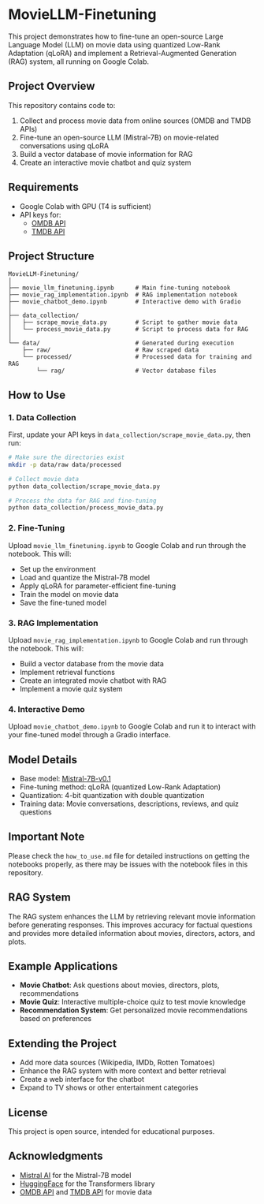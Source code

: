 # MovieLLM-Finetuning

This project demonstrates how to fine-tune an open-source Large Language Model (LLM) on movie data using quantized Low-Rank Adaptation (qLoRA) and implement a Retrieval-Augmented Generation (RAG) system, all running on Google Colab.

## Project Overview

This repository contains code to:

1. Collect and process movie data from online sources (OMDB and TMDB APIs)
2. Fine-tune an open-source LLM (Mistral-7B) on movie-related conversations using qLoRA
3. Build a vector database of movie information for RAG
4. Create an interactive movie chatbot and quiz system

## Requirements

- Google Colab with GPU (T4 is sufficient)
- API keys for:
  - [OMDB API](http://www.omdbapi.com/)
  - [TMDB API](https://www.themoviedb.org/documentation/api)

## Project Structure

```
MovieLLM-Finetuning/
│
├── movie_llm_finetuning.ipynb      # Main fine-tuning notebook
├── movie_rag_implementation.ipynb  # RAG implementation notebook
├── movie_chatbot_demo.ipynb        # Interactive demo with Gradio
│
├── data_collection/
│   ├── scrape_movie_data.py        # Script to gather movie data
│   └── process_movie_data.py       # Script to process data for RAG
│
└── data/                           # Generated during execution
    ├── raw/                        # Raw scraped data
    └── processed/                  # Processed data for training and RAG
        └── rag/                    # Vector database files
```

## How to Use

### 1. Data Collection

First, update your API keys in `data_collection/scrape_movie_data.py`, then run:

```bash
# Make sure the directories exist
mkdir -p data/raw data/processed

# Collect movie data
python data_collection/scrape_movie_data.py

# Process the data for RAG and fine-tuning
python data_collection/process_movie_data.py
```

### 2. Fine-Tuning

Upload `movie_llm_finetuning.ipynb` to Google Colab and run through the notebook. This will:

- Set up the environment
- Load and quantize the Mistral-7B model
- Apply qLoRA for parameter-efficient fine-tuning
- Train the model on movie data
- Save the fine-tuned model

### 3. RAG Implementation

Upload `movie_rag_implementation.ipynb` to Google Colab and run through the notebook. This will:

- Build a vector database from the movie data
- Implement retrieval functions
- Create an integrated movie chatbot with RAG
- Implement a movie quiz system

### 4. Interactive Demo

Upload `movie_chatbot_demo.ipynb` to Google Colab and run it to interact with your fine-tuned model through a Gradio interface.

## Model Details

- Base model: [Mistral-7B-v0.1](https://huggingface.co/mistralai/Mistral-7B-v0.1)
- Fine-tuning method: qLoRA (quantized Low-Rank Adaptation)
- Quantization: 4-bit quantization with double quantization
- Training data: Movie conversations, descriptions, reviews, and quiz questions

## Important Note

Please check the `how_to_use.md` file for detailed instructions on getting the notebooks properly, as there may be issues with the notebook files in this repository.

## RAG System

The RAG system enhances the LLM by retrieving relevant movie information before generating responses. This improves accuracy for factual questions and provides more detailed information about movies, directors, actors, and plots.

## Example Applications

- **Movie Chatbot**: Ask questions about movies, directors, plots, recommendations
- **Movie Quiz**: Interactive multiple-choice quiz to test movie knowledge
- **Recommendation System**: Get personalized movie recommendations based on preferences

## Extending the Project

- Add more data sources (Wikipedia, IMDb, Rotten Tomatoes)
- Enhance the RAG system with more context and better retrieval
- Create a web interface for the chatbot
- Expand to TV shows or other entertainment categories

## License

This project is open source, intended for educational purposes.

## Acknowledgments

- [Mistral AI](https://mistral.ai/) for the Mistral-7B model
- [HuggingFace](https://huggingface.co/) for the Transformers library
- [OMDB API](http://www.omdbapi.com/) and [TMDB API](https://www.themoviedb.org/) for movie data
